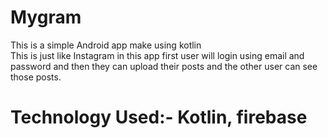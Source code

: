 # Mygram
This is a simple Android app make using kotlin <br/>
This is just like Instagram in this app first user will login using email and password and then they can upload their posts and the other user can see those posts.

# Technology Used:- Kotlin, firebase
